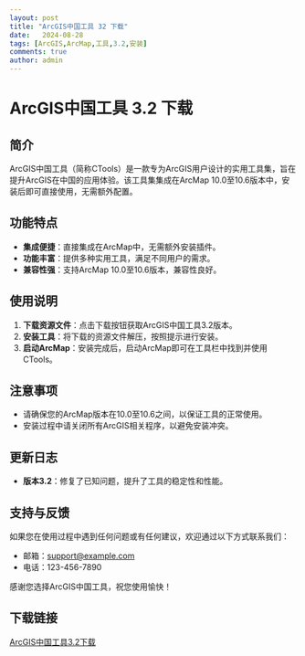 ```yaml
---
layout: post
title: "ArcGIS中国工具 32 下载"
date:   2024-08-28
tags: [ArcGIS,ArcMap,工具,3.2,安装]
comments: true
author: admin
---
```

# ArcGIS中国工具 3.2 下载

## 简介
ArcGIS中国工具（简称CTools）是一款专为ArcGIS用户设计的实用工具集，旨在提升ArcGIS在中国的应用体验。该工具集集成在ArcMap 10.0至10.6版本中，安装后即可直接使用，无需额外配置。

## 功能特点
- **集成便捷**：直接集成在ArcMap中，无需额外安装插件。
- **功能丰富**：提供多种实用工具，满足不同用户的需求。
- **兼容性强**：支持ArcMap 10.0至10.6版本，兼容性良好。

## 使用说明
1. **下载资源文件**：点击下载按钮获取ArcGIS中国工具3.2版本。
2. **安装工具**：将下载的资源文件解压，按照提示进行安装。
3. **启动ArcMap**：安装完成后，启动ArcMap即可在工具栏中找到并使用CTools。

## 注意事项
- 请确保您的ArcMap版本在10.0至10.6之间，以保证工具的正常使用。
- 安装过程中请关闭所有ArcGIS相关程序，以避免安装冲突。

## 更新日志
- **版本3.2**：修复了已知问题，提升了工具的稳定性和性能。

## 支持与反馈
如果您在使用过程中遇到任何问题或有任何建议，欢迎通过以下方式联系我们：
- 邮箱：support@example.com
- 电话：123-456-7890

感谢您选择ArcGIS中国工具，祝您使用愉快！

## 下载链接

[ArcGIS中国工具3.2下载](https://pan.quark.cn/s/69ef7899858f)